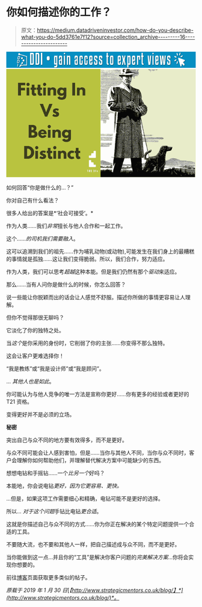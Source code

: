 # 你如何描述你的工作？

> 原文：<https://medium.datadriveninvestor.com/how-do-you-describe-what-you-do-5dd3761e7f12?source=collection_archive---------16----------------------->

![](img/0079b31776582c9b272e433e70fbd49d.png)![](img/45caf8ebc2f5d0fc0c521f347d831aa0.png)

如何回答“你是做什么的…？”

你对自己有什么看法？

很多人给出的答案是*‘社会可接受’。*

作为人类……我们*非常*擅长与他人合作和一起工作。

这个……*的司机我们需要融入*。

这可以追溯到我们的祖先……作为哺乳动物(或动物),可能发生在我们身上的最糟糕的事情就是孤独……这让我们变得脆弱。所以，我们合作，努力适应。

作为人类，我们可以思考*超越*这种本能。但是我们仍然有那个*驱动*来适应。

那么……当有人问你是做什么的时候，你怎么回答？

说一些能让你脱颖而出的话会让人感觉不舒服。描述你所做的事情更容易让人理解。

但你不觉得那很无聊吗？

它淡化了你的独特之处。

当*这个*是你采用的身份时，它削弱了你的主张……你变得不那么独特。

这会让客户更难选择你！

“我是教练”或“我是设计师”或“我是顾问”。

… *其他人也是如此*。

你可能认为与他人竞争的唯一方法是宣称你更好……你有更多的经验或者更好的 T21 资格。

变得更好并不是必须的立场。

**秘密**

突出自己与众不同的地方要有效得多，而不是更好。

与众不同可能会让人感到害怕，但是……当你与其他人不同，当你与众不同时，客户会理解你如何帮助他们，并理解替代解决方案中可能缺少的东西。

想想电钻和手摇钻……一个*比另一个*好吗？

本能地，你会说电钻*更好，因为它更容易、更快。*

…但是，如果这项工作需要细心和精确，电钻可能不是更好的选择。

所以… *对于这个问题*手钻比电钻*更合适*。

这就是你描述自己与众不同的方式……你为你正在解决的某个特定问题提供一个合适的工具。

不要随大流，也不要和其他人一样，把自己描述成与众不同，而不是更好。

当你能做到这一点…并且你的“工具”是解决你客户问题的*完美解决方案*…你将会实现你想要的。

前往[博客](http://www.strategicmentors.co.uk/blog)页面获取更多类似的帖子。

*原载于 2019 年 1 月 30 日*[*【http://www.strategicmentors.co.uk/blog/】*](http://www.strategicmentors.co.uk/blog/)*。*